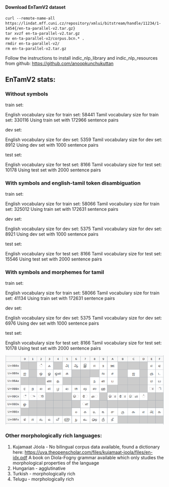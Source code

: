 #### Download EnTamV2 dataset

```
curl --remote-name-all https://lindat.mff.cuni.cz/repository/xmlui/bitstream/handle/11234/1-1454{/en-ta-parallel-v2.tar.gz}
tar xvzf en-ta-parallel-v2.tar.gz
mv en-ta-parallel-v2/corpus.bcn.* .
rmdir en-ta-parallel-v2/
rm en-ta-parallel-v2.tar.gz
```

Follow the instructions to install indic_nlp_library and indic_nlp_resources from github: https://github.com/anoopkunchukuttan

## EnTamV2 stats:

### Without symbols

train set:

English vocabulary size for train set: 58441
Tamil vocabulary size for train set: 330116
Using train set with 172966 sentence pairs

dev set:

English vocabulary size for dev set: 5359
Tamil vocabulary size for dev set: 8912
Using dev set with 1000 sentence pairs

test set:

English vocabulary size for test set: 8166
Tamil vocabulary size for test set: 10178
Using test set with 2000 sentence pairs

### With symbols and english-tamil token disambiguation

train set:

English vocabulary size for train set: 58066
Tamil vocabulary size for train set: 325012
Using train set with 172631 sentence pairs

dev set:

English vocabulary size for dev set: 5375
Tamil vocabulary size for dev set: 8921
Using dev set with 1000 sentence pairs

test set:

English vocabulary size for test set: 8166
Tamil vocabulary size for test set: 15546
Using test set with 2000 sentence pairs

### With symbols and morphemes for tamil

train set:

English vocabulary size for train set: 58066
Tamil vocabulary size for train set: 41134
Using train set with 172631 sentence pairs

dev set:

English vocabulary size for dev set: 5375
Tamil vocabulary size for dev set: 6976
Using dev set with 1000 sentence pairs

test set:

English vocabulary size for test set: 8166
Tamil vocabulary size for test set: 10178
Using test set with 2000 sentence pairs

![tamil_unicode](https://github.com/hansk0812/NMT_repetitions/blob/main/pytorch/morphologically_rich_MT/misc/tamil_unicode.png?raw=true)

### Other morphologically rich languages: 

1. Kujamaat Jóola - 
  No bilingual corpus data available, found a dictionary here: https://uva.theopenscholar.com/files/kujamaat-joola/files/en-idx.pdf 
  A book on Diola-Fogny grammar available which only studies the morphological properties of the language
2. Hungarian - agglutinative
3. Turkish - morphologically rich
4. Telugu - morphologically rich

